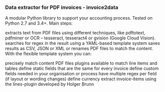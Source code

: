 ### Data extractor for PDF invoices - invoice2data

A modular Python library to support your accounting process. Tested on Python 2.7 and 3.4+. Main steps:

extracts text from PDF files using different techniques, like pdftotext, pdfminer or OCR – tesseract, tesseract4 or gvision (Google Cloud Vision).
searches for regex in the result using a YAML-based template system
saves results as CSV, JSON or XML or renames PDF files to match the content.
With the flexible template system you can:

precisely match content PDF files
plugins available to match line items and tables
define static fields that are the same for every invoice
define custom fields needed in your organisation or process
have multiple regex per field (if layout or wording changes)
define currency
extract invoice-items using the lines-plugin developed by Holger Brunn